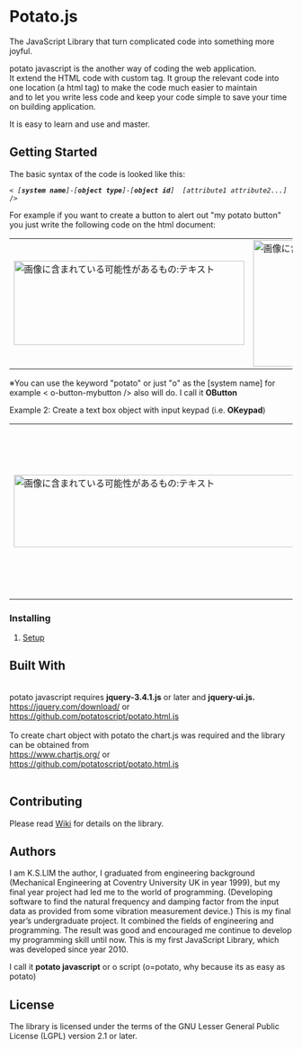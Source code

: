 # Potato.js 

The JavaScript Library that turn complicated code into something more joyful.<br>
<P>potato javascript is the another way of coding the web application.<br> 
It extend the HTML code with custom tag.
It group the relevant code into one location (a html tag) to make the code much easier to maintain<br> 
and to let you write less code and keep your code simple to save your time on building application.</P>
<P>It is easy to learn and use and master.<br>

## Getting Started

</P>
<P>The basic syntax of the code is looked like this:</P>
<PRE><CODE>< <I>[<b>system name</b>]</I>-<I>[<b>object type</b>]</I>-<I>[<b>object id</b>]</I>  <I>[attribute1 attribute2...]</I> /></CODE></PRE>
<P>
For example if you want to create a button to alert out "my potato button" you just write the following code on the html document:
</P>
<table>
<tr>
<td>
<img class="spotlight" aria-busy="true" style="width: 410px; height: 150px;" alt="画像に含まれている可能性があるもの:テキスト" src="https://scontent-nrt1-1.xx.fbcdn.net/v/t1.0-9/71591520_124497165617261_1047000953888178176_n.jpg?_nc_cat=104&amp;_nc_oc=AQn7w2r-zzmlIwQXzzbs2wvVWiVOFKoqtC210VwBhVNVh5BbrfqeXU4W4Aq7JBJtQrA&amp;_nc_ht=scontent-nrt1-1.xx&amp;oh=bc9aae2025d007a41de82132d83c5777&amp;oe=5E261576">
</td>
<td>
<img class="spotlight" aria-busy="false" style="width: 395px; height: 225px;" alt="画像に含まれている可能性があるもの:テキスト" src="https://scontent-nrt1-1.xx.fbcdn.net/v/t1.0-9/71139525_124500512283593_1397722601685516288_n.jpg?_nc_cat=102&amp;_nc_oc=AQkLYV5qOHXLC49FY8OEpSPevyZs_ZHXBnZV7HCrDS7NYrZ1r8mR6FyH5KcTIGJkT38&amp;_nc_ht=scontent-nrt1-1.xx&amp;oh=99840f8ed6c2d1643ea0d7ba1eafbbb3&amp;oe=5E2E1FB5">
</td>
</tr>
</table>
<p>※You can use the keyword "potato" or just "o" as the [system name] for example < o-button-mybutton /> also will do.
I call it <b>OButton</b></p> 
<p>Example 2: Create a text box object with input keypad (i.e. <b>OKeypad</b>)
<table>
<tr>
<td><img class="spotlight" aria-busy="true" style="width: 510px; height: 129px;" alt="画像に含まれている可能性があるもの:テキスト" src="https://scontent-nrt1-1.xx.fbcdn.net/v/t1.0-9/71716437_124587948941516_4927621055352143872_n.jpg?_nc_cat=100&amp;_nc_oc=AQndzHs7GmhQSZsug_7OMooS9MHYfohtNcmT8ea7wkHeJQjHEt38tOkgXd_G7xdhAEg&amp;_nc_ht=scontent-nrt1-1.xx&amp;oh=cd558a350efe9bd5b6d76e8a2a2dc9ec&amp;oe=5E39201C">
</td>
<td><img class="spotlight" aria-busy="false" style="width: 446px; height: 305px;" alt="写真の説明はありません。" src="https://scontent-nrt1-1.xx.fbcdn.net/v/t1.0-9/71469046_124596202274024_5668077961257943040_n.jpg?_nc_cat=111&amp;_nc_oc=AQniwZwhrAj0wYCRGCYwtxiiyuqdGTbxioT9ZbBfLcCnjuSif0tfJ56Oz5uLbVGgDmA&amp;_nc_ht=scontent-nrt1-1.xx&amp;oh=c2ff5ff21aec81dc0185f92772a96586&amp;oe=5E3CD2F0">
</td>
</tr>
</table>

### Installing

1. <a target="_blank" href="https://github.com/potatoscript/potato.html.js/wiki/2.-Setup">Setup</a> <br>


## Built With
<br>
potato javascript requires <b>jquery-3.4.1.js</b> or later and <b>jquery-ui.js.</b><br>
<a target="_blank" href="https://jquery.com/download/">https://jquery.com/download/</a> or <br> 
<a target="_blank" href="https://github.com/potatoscript/potato.html.js">https://github.com/potatoscript/potato.html.js</a>
<br><br>
To create chart object with potato the chart.js was required and the library can be obtained from <br>
<a target="_blank" href="https://www.chartjs.org/">https://www.chartjs.org/</a> or<br> 
<a target="_blank" href="https://github.com/potatoscript/potato.html.js">https://github.com/potatoscript/potato.html.js</a>
<br><br>

## Contributing

Please read [Wiki](https://github.com/potatoscript/potato.html.js/wiki) for details on the library.

## Authors

I am K.S.LIM the author, 
I graduated from engineering background (Mechanical Engineering at Coventry University UK in year 1999), but my final year project had led me to the world of programming. (Developing software to find the natural frequency and damping factor from the input data as provided from some vibration measurement device.) This is my final year’s undergraduate project. It combined the fields of engineering and programming. 
The result was good and encouraged me continue to develop my programming skill until now.
This is my first JavaScript Library, which was developed since year 2010. 

I call it <b>potato javascript</b> or o script (o=potato, why because its as easy as potato)


## License

The library is licensed under the terms of the GNU Lesser General Public License (LGPL) version 2.1 or later.
